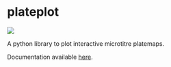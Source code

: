 plateplot
=========

![](https://user-images.githubusercontent.com/10051679/118867629-31ee9500-b8db-11eb-81e0-10ed5328a692.png)

A python library to plot interactive microtitre platemaps.


Documentation available
[here](https://franciscrickinstitute.github.io/plateplot).

